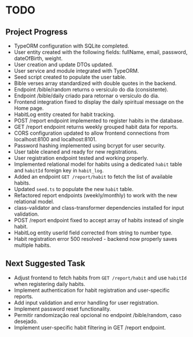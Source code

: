 # TODO

## Project Progress
- TypeORM configuration with SQLite completed.
- User entity created with the following fields: fullName, email, password, dateOfBirth, weight.
- User creation and update DTOs updated.
- User service and module integrated with TypeORM.
- Seed script created to populate the user table.
- Bible verses array standardized with double quotes in the backend.
- Endpoint /bible/random returns o versículo do dia (consistente).
- Endpoint /bible/daily criado para retornar o versículo do dia.
- Frontend integration fixed to display the daily spiritual message on the Home page.
- HabitLog entity created for habit tracking.
- POST /report endpoint implemented to register habits in the database.
- GET /report endpoint returns weekly grouped habit data for reports.
- CORS configuration updated to allow frontend connections from localhost:8100 and localhost:8101.
- Password hashing implemented using bcrypt for user security.
- User table cleaned and ready for new registrations.
- User registration endpoint tested and working properly.
- Implemented relational model for habits using a dedicated `habit` table and `habitId` foreign key in `habit_log`.
- Added an endpoint `GET /report/habit` to fetch the list of available habits.
- Updated `seed.ts` to populate the new `habit` table.
- Refactored report endpoints (weekly/monthly) to work with the new relational model.
- class-validator and class-transformer dependencies installed for input validation.
- POST /report endpoint fixed to accept array of habits instead of single habit.
- HabitLog entity userId field corrected from string to number type.
- Habit registration error 500 resolved - backend now properly saves multiple habits.

## Next Suggested Task
- Adjust frontend to fetch habits from `GET /report/habit` and use `habitId` when registering daily habits.
- Implement authentication for habit registration and user-specific reports.
- Add input validation and error handling for user registration.
- Implement password reset functionality.
- Permitir randomização real opcional no endpoint /bible/random, caso desejado.
- Implement user-specific habit filtering in GET /report endpoint. 